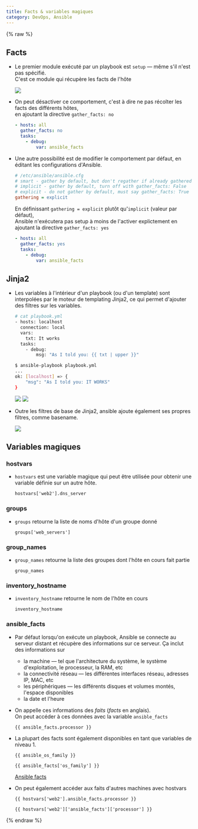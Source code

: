 ```yaml
---
title: Facts & variables magiques
category: DevOps, Ansible
---
```


{% raw %}

## Facts

* Le premier module exécuté par un playbook est `setup` — même s'il n'est pas spécifié.  
  C'est ce module qui récupère les facts de l'hôte

  ![](https://i.imgur.com/uyqYNIi.png)

* On peut désactiver ce comportement, c'est à dire ne pas récolter les facts des différents hôtes,  
  en ajoutant la directive `gather_facts: no`

  ``` yml
  - hosts: all
    gather_facts: no
    tasks:
      - debug:
          var: ansible_facts
  ```

* Une autre possibilité est de modifier le comportement par défaut, en éditant les configurations d'Ansible.

  ``` ini
  # /etc/ansible/ansible.cfg
  # smart - gather by default, but don't regather if already gathered
  # implicit - gather by default, turn off with gather_facts: False
  # explicit - do not gather by default, must say gather_facts: True
  gathering = explicit
  ```

  En définissant `gathering = explicit` plutôt qu'`implicit` (valeur par défaut),  
  Ansible n'exécutera pas setup à moins de l'activer explictement en ajoutant la directive `gather_facts: yes`

  ``` yml
  - hosts: all
    gather_facts: yes
    tasks:
      - debug:
          var: ansible_facts
  ```

## Jinja2

* Les variables à l'intérieur d'un playbook (ou d'un template) sont interpolées par le moteur de templating Jinja2, ce qui permet d'ajouter des filtres sur les variables.

  ``` bash
  # cat playbook.yml 
  - hosts: localhost
    connection: local
    vars:
      txt: It works
    tasks:
      - debug:
          msg: "As I told you: {{ txt | upper }}"
  ```
  ``` bash
  $ ansible-playbook playbook.yml 
  ...
  ok: [localhost] => {
      "msg": "As I told you: IT WORKS"
  }
  ```

  ![](https://i.imgur.com/jPyywCU.png)
  ![](https://i.imgur.com/MtyVgRo.png)

* Outre les filtres de base de Jinja2, ansible ajoute également ses propres filtres, comme basename.

  ![](https://i.imgur.com/aTyhHeS.png)

## Variables magiques

### hostvars

* `hostvars` est une variable magique qui peut être utilisée pour obtenir une variable définie sur un autre hôte.

  ```
  hostvars['web2'].dns_server
  ```

### groups

* `groups` retourne la liste de noms d'hôte d'un groupe donné

  ```
  groups['web_servers']
  ```

### group_names

* `group_names` retourne la liste des groupes dont l'hôte en cours fait partie

  ```
  group_names
  ```

### inventory_hostname

* `inventory_hostname` retourne le nom de l'hôte en cours

  ```
  inventory_hostname
  ```

### ansible_facts

* Par défaut lorsqu'on exécute un playbook, Ansible se connecte au serveur distant et récupère des informations sur ce serveur. Ça inclut des informations sur

  - la machine — tel que l'architecture du système, le système d'exploitation, le processeur, la RAM, etc
  - la connectivité réseau — les différentes interfaces réseau, adresses IP, MAC, etc
  - les périphériques — les différents disques et volumes montés, l'espace disponibles
  - la date et l'heure

* On appelle ces informations des *faits* (*facts* en anglais).  
  On peut accéder à ces données avec la variable `ansible_facts`

  ```
  {{ ansible_facts.processor }}
  ```

* La plupart des facts sont également disponibles en tant que variables de niveau 1.

  ```
  {{ ansible_os_family }}
  ```
  ```
  {{ ansible_facts['os_family'] }}
  ```

  [Ansible facts](https://docs.ansible.com/ansible/latest/playbook_guide/playbooks_vars_facts.html#ansible-facts)

* On peut également accéder aux faits d'autres machines avec hostvars

  ```
  {{ hostvars['web2'].ansible_facts.processor }}

  {{ hostvars['web2']['ansible_facts']['processor'] }}
  ```

{% endraw %}